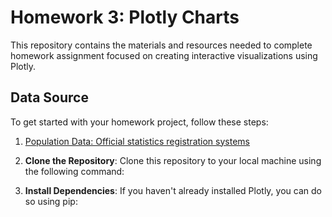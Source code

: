# Homework 3: Plotly Charts

This repository contains the materials and resources needed to complete homework assignment focused on creating interactive visualizations using Plotly. 

## Data Source

To get started with your homework project, follow these steps:
1. [Population Data: Official statistics registration systems](https://stat.bora.dopa.go.th/stat/statnew/statMONTH/statmonth/#/displayData)

1. **Clone the Repository**: Clone this repository to your local machine using the following command:

2. **Install Dependencies**: If you haven't already installed Plotly, you can do so using pip:

